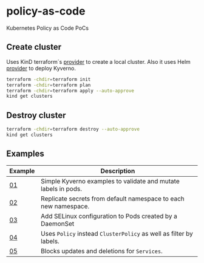 # policy-as-code

Kubernetes Policy as Code PoCs

## Create cluster

Uses KinD terraform´s [provider](./terraform/provider.tf) to create a local cluster. Also it uses Helm [provider](./terraform/provider.tf) to deploy Kyverno.

```bash
terraform -chdir=terraform init
terraform -chdir=terraform plan
terraform -chdir=terraform apply --auto-approve
kind get clusters
```

## Destroy cluster

```bash
terraform -chdir=terraform destroy --auto-approve
kind get clusters
```

## Examples

| Example                              | Description                                                        |
|--------------------------------------|--------------------------------------------------------------------|
| [01](./kyverno/kyverno-01/readme.md) | Simple Kyverno examples to validate and mutate labels in pods.     |
| [02](./kyverno/kyverno-02/readme.md) | Replicate secrets from default namespace to each new namespace.    |
| [03](./kyverno/kyverno-03/readme.md) | Add SELinux configuration to Pods created by a DaemonSet           |
| [04](./kyverno/kyverno-04/readme.md) | Uses `Policy` instead `ClusterPolicy` as well as filter by labels. |
| [05](./kyverno/kyverno-05/readme.md) | Blocks updates and deletions for `Services`.                       |